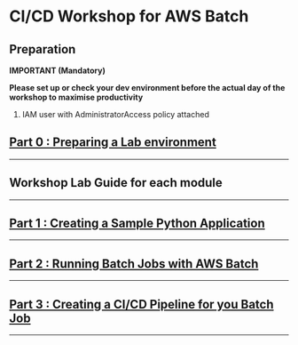# CI/CD Workshop for AWS Batch

## Preparation

**IMPORTANT (Mandatory)**

**Please set up or check your dev environment before the actual day of the workshop to maximise productivity**

1.  IAM user with AdministratorAccess policy attached

## [Part 0 : Preparing a Lab environment](./doc-module-00.md)

<hr>

## Workshop Lab Guide for each module

<hr>

## [Part 1 : Creating a Sample Python Application](./doc-module-01.md)

<hr>

## [Part 2 :  Running Batch Jobs with AWS Batch](./doc-module-02.md)

<hr>

## [Part 3 : Creating a CI/CD Pipeline for you Batch Job](./doc-module-03.md)

<hr>
